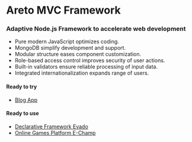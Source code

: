 # Areto MVC Framework

### Adaptive Node.js Framework to accelerate web development

- Pure modern JavaScript optimizes coding.
- MongoDB simplify development and support.
- Modular structure eases component customization.
- Role-based access control improves security of user actions.
- Built-in validators ensure reliable processing of input data.
- Integrated internationalization expands range of users.

#### Ready to try

- [Blog App](https://github.com/mkhorin/areto-basic-demo)

#### Ready to use

- [Declarative Framework Evado](https://github.com/mkhorin/evado)
- [Online Games Platform E-Champ](https://github.com/mkhorin/e-champ)